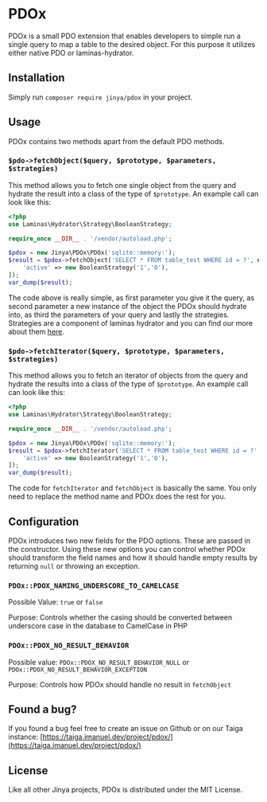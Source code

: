 # PDOx

PDOx is a small PDO extension that enables developers to simple run a single query to map a table to the desired object.
For this purpose it utilizes either native PDO or laminas-hydrator.

## Installation
Simply run `composer require jinya/pdox` in your project.

## Usage

PDOx contains two methods apart from the default PDO methods.

### `$pdo->fetchObject($query, $prototype, $parameters, $strategies)`

This method allows you to fetch one single object from the query and hydrate the result into a class of the type
of `$prototype`. An example call can look like this:

```php
<?php
use Laminas\Hydrator\Strategy\BooleanStrategy;

require_once __DIR__ . '/vendor/autoload.php';

$pdox = new Jinya\PDOx\PDOx('sqlite::memory:');
$result = $pdox->fetchObject('SELECT * FROM table_test WHERE id = ?', new MyObject(), [1], [
    'active' => new BooleanStrategy('1','0'),
]);
var_dump($result);
```

The code above is really simple, as first parameter you give it the query, as second parameter a new instance of the
object the PDOx should hydrate into, as third the parameters of your query and lastly the strategies. Strategies are a
component of laminas hydrator and you can find our more about
them [here](https://docs.laminas.dev/laminas-hydrator/v4/strategy/).

### `$pdo->fetchIterator($query, $prototype, $parameters, $strategies)`

This method allows you to fetch an iterator of objects from the query and hydrate the results into a class of the type
of `$prototype`. An example call can look like this:

```php
<?php
use Laminas\Hydrator\Strategy\BooleanStrategy;

require_once __DIR__ . '/vendor/autoload.php';

$pdox = new Jinya\PDOx\PDOx('sqlite::memory:');
$result = $pdox->fetchIterator('SELECT * FROM table_test WHERE id = ?', new MyObject(), [1], [
    'active' => new BooleanStrategy('1','0'),
]);
var_dump($result);
```

The code for `fetchIterator` and `fetchObject` is basically the same. You only need to replace the method name and PDOx
does the rest for you.

## Configuration

PDOx introduces two new fields for the PDO options. These are passed in the constructor. Using these new options you can
control whether PDOx should transform the field names and how it should handle empty results by returning `null` or
throwing an exception.

### `PDOx::PDOX_NAMING_UNDERSCORE_TO_CAMELCASE`
Possible Value: `true` or `false`

Purpose: Controls whether the casing should be converted between underscore case in the database to CamelCase in PHP

### `PDOx::PDOX_NO_RESULT_BEHAVIOR`
Possible value: `PDOx::PDOX_NO_RESULT_BEHAVIOR_NULL` or `PDOx::PDOX_NO_RESULT_BEHAVIOR_EXCEPTION`

Purpose: Controls how PDOx should handle no result in `fetchObject`

## Found a bug?
If you found a bug feel free to create an issue on Github or on our Taiga instance: [https://taiga.imanuel.dev/project/pdox/](https://taiga.imanuel.dev/project/pdox/)

## License
Like all other Jinya projects, PDOx is distributed under the MIT License.
